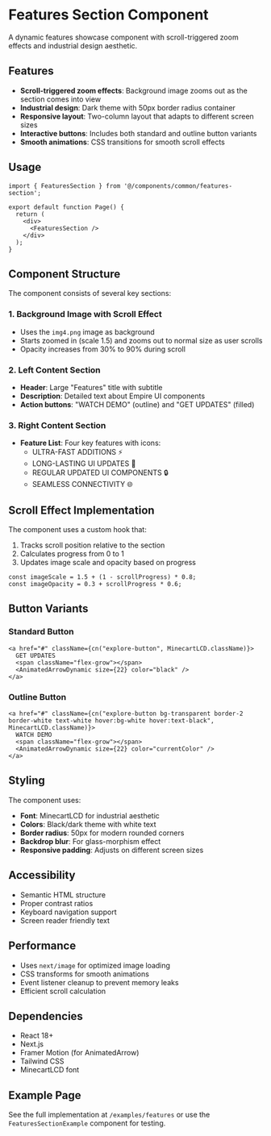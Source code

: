 # Features Section Component

A dynamic features showcase component with scroll-triggered zoom effects and industrial design aesthetic.

## Features

- **Scroll-triggered zoom effects**: Background image zooms out as the section comes into view
- **Industrial design**: Dark theme with 50px border radius container
- **Responsive layout**: Two-column layout that adapts to different screen sizes
- **Interactive buttons**: Includes both standard and outline button variants
- **Smooth animations**: CSS transitions for smooth scroll effects

## Usage

```tsx
import { FeaturesSection } from '@/components/common/features-section';

export default function Page() {
  return (
    <div>
      <FeaturesSection />
    </div>
  );
}
```

## Component Structure

The component consists of several key sections:

### 1. Background Image with Scroll Effect
- Uses the `img4.png` image as background
- Starts zoomed in (scale 1.5) and zooms out to normal size as user scrolls
- Opacity increases from 30% to 90% during scroll

### 2. Left Content Section
- **Header**: Large "Features" title with subtitle
- **Description**: Detailed text about Empire UI components
- **Action buttons**: "WATCH DEMO" (outline) and "GET UPDATES" (filled)

### 3. Right Content Section
- **Feature List**: Four key features with icons:
  - ULTRA-FAST ADDITIONS ⚡
  - LONG-LASTING UI UPDATES 🔋
  - REGULAR UPDATED UI COMPONENTS 🔒
  - SEAMLESS CONNECTIVITY 🌐

## Scroll Effect Implementation

The component uses a custom hook that:
1. Tracks scroll position relative to the section
2. Calculates progress from 0 to 1
3. Updates image scale and opacity based on progress

```tsx
const imageScale = 1.5 + (1 - scrollProgress) * 0.8;
const imageOpacity = 0.3 + scrollProgress * 0.6;
```

## Button Variants

### Standard Button
```tsx
<a href="#" className={cn("explore-button", MinecartLCD.className)}>
  GET UPDATES
  <span className="flex-grow"></span>
  <AnimatedArrowDynamic size={22} color="black" />
</a>
```

### Outline Button
```tsx
<a href="#" className={cn("explore-button bg-transparent border-2 border-white text-white hover:bg-white hover:text-black", MinecartLCD.className)}>
  WATCH DEMO
  <span className="flex-grow"></span>
  <AnimatedArrowDynamic size={22} color="currentColor" />
</a>
```

## Styling

The component uses:
- **Font**: MinecartLCD for industrial aesthetic
- **Colors**: Black/dark theme with white text
- **Border radius**: 50px for modern rounded corners
- **Backdrop blur**: For glass-morphism effect
- **Responsive padding**: Adjusts on different screen sizes

## Accessibility

- Semantic HTML structure
- Proper contrast ratios
- Keyboard navigation support
- Screen reader friendly text

## Performance

- Uses `next/image` for optimized image loading
- CSS transforms for smooth animations
- Event listener cleanup to prevent memory leaks
- Efficient scroll calculation

## Dependencies

- React 18+
- Next.js
- Framer Motion (for AnimatedArrow)
- Tailwind CSS
- MinecartLCD font

## Example Page

See the full implementation at `/examples/features` or use the `FeaturesSectionExample` component for testing. 